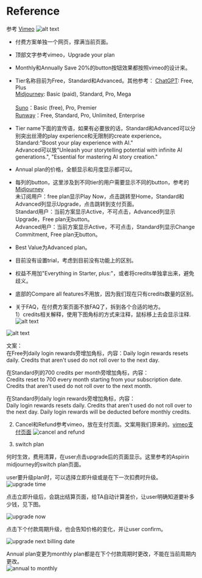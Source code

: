 # Reference
参考 [Vimeo](https://vimeo.com/upgrade-plan)
![alt text](image-4.png)

- 付费方案单独一个网页，撑满当前页面。
- 顶部文字参考vimeo，Upgrade your plan
- Monthly和Annually Save 20%的button按钮效果都按照vimeo的设计来。
- Tier名称目前为Free，Standard和Advanced。其他参考：
[ChatGPT](https://chatgpt.com/#pricing): Free, Plus<br>
[Midjourney](https://www.midjourney.com/checkout/plans?hash=be96d15e0742cef72e6cc2396a7d108c60349e6c46a425b55aec6c22770db0e9a69126ccef2d2164f1a9ddd1334b37fdPdnDmhUTSN8tFYzWAlVqfywbiPwqugW0YScB2ttUkY7O35aDci8irrv2snvjDmm1Y1fYgjpN604CwI9mqGUiaPvQ24ZXU0AVjU7rpUjfJJV8h2hOVdjQMe0E4vXyz0V9MunYdv6Dz/BGc0XwVf6lpXE7oV2uukjYGbEypcaswP8UebSb%20c3BQNql1X7yf3X9EoPiix2GFeYYutnOyCC3tdnSSGPYvsPuufa0s6LI066loQd3vCxsH4Xbf1TWsEbipb7F/9sDwOIbDWqLG9MErGLnFu0O5T4TwCP2hnscfCs=): Basic (paid), Standard, Pro, Mega<br>  
[Suno](https://suno.com/account)：Basic (free), Pro, Premier<br> 
[Runway](https://app.runwayml.com/video-tools/teams/mandywangwwwe/dashboard)：Free, Standard, Pro, Unlimited, Enterprise<br>

- Tier name下面的宣传语，如果有必要放的话，Standard和Advanced可以分别突出丝滑的play experience和无限制的create experience。<br>
Standard:"Boost your play experience with AI."<br>
Advanced可以放"Unleash your storytelling potential with infinite AI generations.", "Essential for mastering AI story creation."<br>
- Annual plan的价格，全额显示和月度显示都可以。
- 每列的button，这里涉及到不同tier的用户需要显示不同的button，参考的[Midjourney](https://www.midjourney.com/checkout/plans?hash=be96d15e0742cef72e6cc2396a7d108c60349e6c46a425b55aec6c22770db0e9a69126ccef2d2164f1a9ddd1334b37fdPdnDmhUTSN8tFYzWAlVqfywbiPwqugW0YScB2ttUkY7O35aDci8irrv2snvjDmm1Y1fYgjpN604CwI9mqGUiaPvQ24ZXU0AVjU7rpUjfJJV8h2hOVdjQMe0E4vXyz0V9MunYdv6Dz/BGc0XwVf6lpXE7oV2uukjYGbEypcaswP8UebSb%20c3BQNql1X7yf3X9EoPiix2GFeYYutnOyCC3tdnSSGPYvsPuufa0s6LI066loQd3vCxsH4Xbf1TWsEbipb7F/9sDwOIbDWqLG9MErGLnFu0O5T4TwCP2hnscfCs=)<br>
未订阅用户：free plan显示Play Now，点击跳转至Home，Standard和Advanced列显示Upgrade，点击跳转到支付页面。<br>
Standard用户：当前方案显示Active，不可点击，Advanced列显示Upgrade，Free plan无button。<br>
Advanced用户：当前方案显示Active，不可点击，Standard列显示Change Commitment, Free plan无button。<br>

- Best Value为Advanced plan。
- 目前没有设置trial，考虑到目前没有功能上的区别。
- 权益不用加"Everything in Starter, plus:"，或者将credits单独拿出来，避免歧义。
- 底部的Compare all features不用放，因为我们现在只有credits数量的区别。

- 关于FAQ，在付费方案页面不放FAQ了，拆到各个合适的地方。<br>
1）credits相关解释，使用下图角标的方式来注释，鼠标移上去会显示注释.
![alt text](image-1.png)

![alt text](image-2.png)

文案：<br>
在Free列daily login rewards旁增加角标，内容：Daily login rewards resets daily. Credits that aren't used do not roll over to the next day.<br>

在Standard列的700 credits per month旁增加角标，内容：<br>
Credits reset to 700 every month starting from your subscription date. Credits that aren't used do not roll over to the next month. <br>

在Standard列daily login rewards旁增加角标，内容：<br>
Daily login rewards resets daily. Credits that aren't used do not roll over to the next day. Daily login rewards will be deducted before monthly credits.<br>

2) Cancel和Refund参考vimeo，放在支付页面。文案用我们原来的。[vimeo支付页面](https://vimeo.com/store/seat_subscription?plan=standard&trial=false&period=year)
![cancel and refund](image-3.png)

3) switch plan

何时生效，费用清算，在user点击upgrade后的页面显示。这里参考的Aspirin midjourney的switch plan页面。<br>

user要升级plan时，可以选择立即升级或是在下一次扣费时升级。<br>
![upgrade time](rs-monetization/upgrade_time.png)

点击立即升级后，会跳出结算页面，给TA自动计算差价，让user明确知道要补多少钱，见下图。<br>

![upgrade now](rs-monetization/upgrade.png)

点击下个付款周期升级，也会告知价格的变化，并让user confirm。<br>

![upgrade next billing date](rs-monetization/upgrade_end_of_due_day.png)

Annual plan变更为monthly plan都是在下个付款周期时更改，不能在当前周期内更改。<br>
![annual to monthly](rs-monetization/annual_to_monthly.png)
